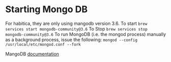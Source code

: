 # Starting Mongo DB
For habitica, they are only using mangodb version 3.6.
To start
`brew services start mongodb-community@3.6`
To Stop
`brew services stop mongodb-community@3.6`
To run MongoDB (i.e. the mongod process) manually as a background process, issue the following:
`mongod --config /usr/local/etc/mongod.conf --fork`

MangoDB [documentation](https://docs.mongodb.com/v3.6/tutorial/install-mongodb-on-os-x/)